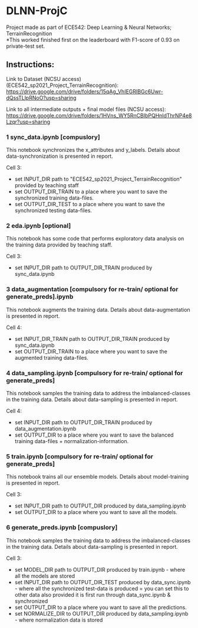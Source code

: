 # DLNN-ProjC
Project made as part of ECE542: Deep Learning &amp; Neural Networks; TerrainRecognition <br/>
*This worked finished first on the leaderboard with F1-score of 0.93 on private-test set.

## Instructions:
Link to Dataset (NCSU access) (ECE542_sp2021_Project_TerrainRecognition):
https://drive.google.com/drive/folders/15qAg_VhIEGRIBGc6Uwr-dQssTLlpRNoO?usp=sharing 

Link to all intermediate outputs + final model files (NCSU access):
https://drive.google.com/drive/folders/1HVns_WY5RnCBIbPQHnldThrNP4e8Lzqr?usp=sharing

### 1 sync_data.ipynb [compuslory] 

This notebook synchronizes the x_attributes and y_labels. Details about data-synchronization is presented in report.

Cell 3:
* set INPUT_DIR path to "ECE542_sp2021_Project_TerrainRecognition" provided by teaching staff
* set OUTPUT_DIR_TRAIN to a place where you want to save the synchronized training data-files.
* set OUTPUT_DIR_TEST to a place where you want to save the synchronized testing data-files.


### 2 eda.ipynb [optional]

This notebook has some code that performs exploratory data analysis on the training data provided by teaching staff.

Cell 3:
* set INPUT_DIR path to OUTPUT_DIR_TRAIN produced by sync_data.ipynb


### 3 data_augmentation [compulsory for re-train/ optional for generate_preds].ipynb 

This notebook augments the training data. Details about data-augmentation is presented in report.

Cell 4:
* set INPUT_DIR_TRAIN path to OUTPUT_DIR_TRAIN produced by sync_data.ipynb
* set OUTPUT_DIR_TRAIN to a place where you want to save the augmented training data-files.



### 4 data_sampling.ipynb [compulsory for re-train/ optional for generate_preds] 

This notebook samples the training data to address the imbalanced-classes in the training data. Details about data-sampling is presented in report.

Cell 4:
* set INPUT_DIR path to OUTPUT_DIR_TRAIN produced by data_augmentation.ipynb
* set OUTPUT_DIR to a place where you want to save the balanced training data-files + normalization-information.


### 5 train.ipynb [compulsory for re-train/ optional for generate_preds]

This notebook trains all our ensemble models. Details about model-training is presented in report.

Cell 3:
* set INPUT_DIR path to OUTPUT_DIR produced by data_sampling.ipynb
* set OUTPUT_DIR to a place where you want to save all the models.



### 6 generate_preds.ipynb [compuslory]

This notebook samples the training data to address the imbalanced-classes in the training data. Details about data-sampling is presented in report.

Cell 3:
* set MODEL_DIR path to OUTPUT_DIR produced by train.ipynb - where all the models are stored
* set INPUT_DIR path to OUTPUT_DIR_TEST produced by data_sync.ipynb - where all the synchronized test-data is produced
		= you can set this to other data also provided it is first run through data_sync.ipynb & synchronized
* set OUTPUT_DIR to a place where you want to save all the predictions.
* set NORMALIZE_DIR to OUTPUT_DIR produced by data_sampling.ipynb - where normalization data is stored

